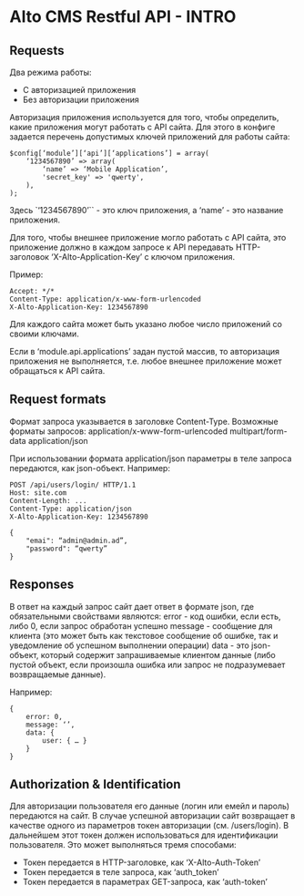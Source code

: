 # Alto CMS Restful API - INTRO

## Requests

Два режима работы:
* С авторизацией приложения
* Без авторизации приложения

Авторизация приложения используется для того, чтобы определить, какие приложения могут работать с API сайта. Для этого в конфиге задается перечень допустимых ключей приложений для работы сайта:
```
$config[‘module’][‘api’][‘applications’] = array(
    ‘1234567890’ => array(
        ‘name’ => ‘Mobile Application’,
        'secret_key' => 'qwerty',
    ),
);
```

Здесь `‘1234567890’`` - это ключ приложения, а ‘name’ - это название приложения.

Для того, чтобы внешнее приложение могло работать с API сайта, это приложение должно в каждом запросе к API передавать HTTP-заголовок ‘X-Alto-Application-Key’ с ключом приложения.

Пример:
```
Accept: */*
Content-Type: application/x-www-form-urlencoded
X-Alto-Application-Key: 1234567890
```

Для каждого сайта может быть указано любое число приложений со своими ключами.

Если в ‘module.api.applications’ задан пустой массив, то авторизация приложения не выполняется, т.е. любое внешнее приложение может обращаться к API сайта.

## Request formats

Формат запроса указывается в заголовке Content-Type. Возможные форматы запросов:
application/x-www-form-urlencoded
multipart/form-data
application/json

При использовании формата application/json параметры в теле запроса передаются, как json-объект. Например:
```
POST /api/users/login/ HTTP/1.1
Host: site.com
Content-Length: ...
Content-Type: application/json
X-Alto-Application-Key: 1234567890

{
    "emai": “admin@admin.ad”,
    "password": “qwerty”
}
```

## Responses

В ответ на каждый запрос сайт дает ответ в формате json, где обязательными свойствами являются:
error - код ошибки, если есть, либо 0, если запрос обработан успешно
message - сообщение для клиента (это может быть как текстовое сообщение об ошибке, так и уведомление об успешном выполнении операции)
data - это json-объект, который содержит запрашиваемые клиентом данные (либо пустой объект, если произошла ошибка или запрос не подразумевает возвращаемые данные).

Например:
```
{
	error: 0,
	message: ‘’,
	data: {
		user: { … }
	}
}
```
## Authorization & Identification

Для авторизации пользователя его данные (логин или емейл и пароль) передаются на сайт. В случае успешной авторизации сайт возвращает в качестве одного из параметров токен авторизации (см. /users/login). В дальнейшем этот токен должен использоваться для идентификации пользователя. Это может выполняться тремя способами:
* Токен передается в HTTP-заголовке, как ‘X-Alto-Auth-Token’
* Токен передается в теле запроса, как ‘auth_token’
* Токен передается в параметрах GET-запроса, как ‘auth-token’


